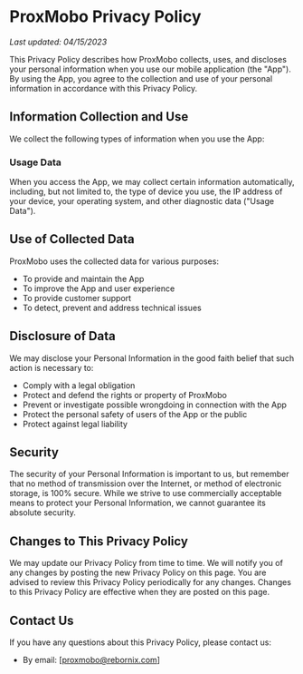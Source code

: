 # ProxMobo Privacy Policy

_Last updated: 04/15/2023_

This Privacy Policy describes how ProxMobo collects, uses, and discloses your personal information when you use our mobile application (the "App"). By using the App, you agree to the collection and use of your personal information in accordance with this Privacy Policy.

## Information Collection and Use

We collect the following types of information when you use the App:

### Usage Data

When you access the App, we may collect certain information automatically, including, but not limited to, the type of device you use, the IP address of your device, your operating system, and other diagnostic data ("Usage Data").

## Use of Collected Data

ProxMobo uses the collected data for various purposes:

* To provide and maintain the App
* To improve the App and user experience
* To provide customer support
* To detect, prevent and address technical issues

## Disclosure of Data

We may disclose your Personal Information in the good faith belief that such action is necessary to:

* Comply with a legal obligation
* Protect and defend the rights or property of ProxMobo
* Prevent or investigate possible wrongdoing in connection with the App
* Protect the personal safety of users of the App or the public
* Protect against legal liability

## Security

The security of your Personal Information is important to us, but remember that no method of transmission over the Internet, or method of electronic storage, is 100% secure. While we strive to use commercially acceptable means to protect your Personal Information, we cannot guarantee its absolute security.

## Changes to This Privacy Policy

We may update our Privacy Policy from time to time. We will notify you of any changes by posting the new Privacy Policy on this page. You are advised to review this Privacy Policy periodically for any changes. Changes to this Privacy Policy are effective when they are posted on this page.

## Contact Us

If you have any questions about this Privacy Policy, please contact us:

* By email: [proxmobo@rebornix.com]
